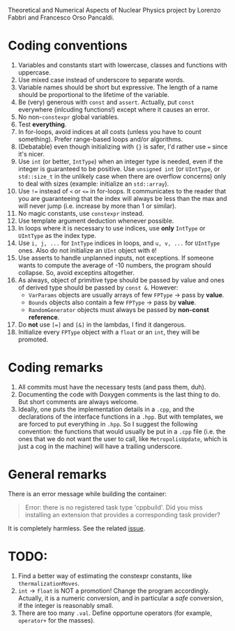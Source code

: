 Theoretical and Numerical Aspects of Nuclear Physics project by Lorenzo Fabbri and Francesco Orso Pancaldi.

# Coding conventions

1. Variables and constants start with lowercase, classes and functions with uppercase.
2. Use mixed case instead of underscore to separate words.
3. Variable names should be short but expressive. The length of a name should be proportional to the lifetime of the variable.
4. Be (very) generous with `const` and `assert`. Actually, put `const` everywhere (inlcuding functions!) except where it causes an error.
5. No non-`constexpr` global variables.
6. Test **everything**.
7. In for-loops, avoid indices at all costs (unless you have to count something). Prefer range-based loops and/or algorithms.
8. (Debatable) even though initializing with `{}` is safer, I'd rather use `=` since it's nicer.
9. Use `int` (or better, `IntType`) when an integer type is needed, even if the integer is guaranteed to be positive. Use `unsigned int` (or `UIntType`, or `std::size_t` in the unlikely case when there are overflow concerns) only to deal with sizes (example: initialize an `std::array`).
10. Use `!=` instead of `<` or `<=` in for-loops. It communicates to the reader that you are guaranteeing that the index will always be less than the max and will never jump (i.e. increase by more than 1 or similar).
11. No magic constants, use `constexpr` instead.
12. Use template argument deduction whenever possible.
13. In loops where it is necessary to use indices, use **only** `IntType` or `UIntType` as the index type.
14. Use `i, j, ...` for `IntType` indices in loops, and `u, v, ...` for `UIntType` ones. Also do not initialize an `UInt` object with `0`!
15. Use asserts to handle unplanned inputs, not exceptions. If someone wants to compute the average of -10 numbers, the program should collapse. So, avoid exceptins altogether.
16. As always, object of primitive type should be passed by value and ones of derived type should be passed by `const &`. However:
    - `VarParams` objects are usually arrays of few `FPType` &rarr; pass by **value**.
    - `Bounds` objects also contain a few `FPType` &rarr; pass by **value**.
    - `RandomGenerator` objects must always be passed by **non-const reference**.
17.  Do **not** use `[=]` and `[&]` in the lambdas, I find it dangerous.
18.  Initialize every `FPType` object with a `float` or an `int`, they will be promoted.

# Coding remarks

1. All commits must have the necessary tests (and pass them, duh).
2. Documenting the code with Doxygen comments is the last thing to do. But short comments are always welcome.
3. Ideally, one puts the implementation details in a `.cpp`, and the declarations of the interface functions in a `.hpp`. But with templates, we are forced to put everything in `.hpp`. So I suggest the following convention: the functions that would usually be put in a `.cpp` file (i.e. the ones that we do not want the user to call, like `MetropolisUpdate`, which is just a cog in the machine) will have a trailing underscore.

# General remarks

There is an error message while building the container:

> Error: there is no registered task type 'cppbuild'. Did you miss installing an extension that provides a corresponding task provider?
 
It is completely harmless.
See the related [issue](https://github.com/microsoft/vscode-cpptools/issues/6450).

# TODO:

1. Find a better way of estimating the constexpr constants, like `thermalizationMoves`.
2. `int` -> `float` is NOT a promotion! Change the program accordingly. Actually, it is a numeric conversion, and in particular a *safe* conversion, if the integer is reasonably small.
3. There are too many `.val`. Define opportune operators (for example, `operator+` for the masses).